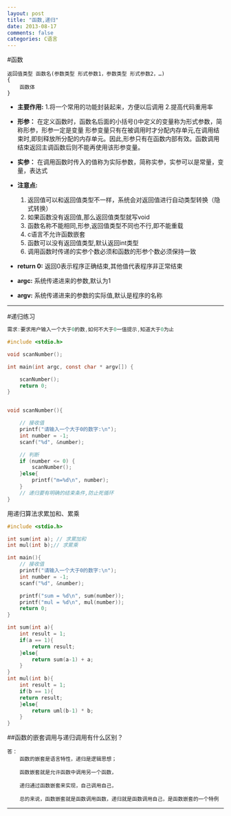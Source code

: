 ```yaml
---
layout: post
title: "函数,递归"
date: 2013-08-17
comments: false
categories: C语言
---
```



#函数
```
返回值类型 函数名(参数类型 形式参数1，参数类型 形式参数2，…)
{
    函数体
}
```
* **主要作用:**
1.将一个常用的功能封装起来，方便以后调用
2.提高代码重用率

* **形参：** 在定义函数时，函数名后面的小括号()中定义的变量称为形式参数，简称形参，形参一定是变量
形参变量只有在被调用时才分配内存单元,在调用结束时,即刻释放所分配的内存单元。因此,形参只有在函数内部有效。函数调用结束返回主调函数后则不能再使用该形参变量。
* **实参：** 在调用函数时传入的值称为实际参数，简称实参，实参可以是常量，变量，表达式
* **注意点:**
	1) 返回值可以和返回值类型不一样，系统会对返回值进行自动类型转换（隐式转换）
	2) 如果函数没有返回值,那么返回值类型就写void
	3) 函数名称不能相同,形参,返回值类型不同也不行,即不能重载
	4) c语言不允许函数嵌套
	5) 函数可以没有返回值类型,默认返回int类型
	6) 调用函数时传递的实参个数必须和函数的形参个数必须保持一致

* **return 0:** 返回0表示程序正确结束,其他值代表程序非正常结束
* **argc:** 系统传递进来的参数,默认为1
* **argv:** 系统传递进来的参数的实际值,默认是程序的名称

---
#递归练习

```c
需求:要求用户输入一个大于0的数,如何不大于0一值提示,知道大于0为止

#include <stdio.h>

void scanNumber();

int main(int argc, const char * argv[]) {

    scanNumber();
    return 0;
}


void scanNumber(){

	// 接收值
    printf("请输入一个大于0的数字:\n");
    int number = -1;
    scanf("%d", &number);

    // 判断
    if (number <= 0) {
        scanNumber();
    }else{
        printf("m=%d\n", number);
    }
    // 递归要有明确的结束条件,防止死循环
}
```
用递归算法求累加和、累乘

```c
#include <stdio.h>

int sum(int a); // 求累加和
int mul(int b);// 求累乘

int main(){
	// 接收值
    printf("请输入一个大于0的数字:\n");
    int number = -1;
    scanf("%d", &number);

	printf("sum = %d\n", sum(number));
	printf("mul = %d\n", mul(number));
	return 0;
}

int sum(int a){
	int result = 1;
	if(a == 1){
		return result;
	}else{
		return sum(a-1) + a;
	}
}
int mul(int b){
	int result = 1;
	if(b == 1){
	return result;
	}else{
		return uml(b-1) * b;
	}
}

```



##函数的嵌套调用与递归调用有什么区别？
```
答：
    函数的嵌套是语言特性，递归是逻辑思想；

    函数嵌套就是允许函数中调用另一个函数，

    递归通过函数嵌套来实现，自己调用自己，

    总的来说，函数嵌套就是函数调用函数，递归就是函数调用自己，是函数嵌套的一个特例
```

---
